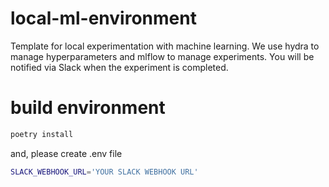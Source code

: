 # local-ml-environment

Template for local experimentation with machine learning.
We use hydra to manage hyperparameters and mlflow to manage experiments.
You will be notified via Slack when the experiment is completed.

# build environment

```bash
poetry install
```

and, please create .env file
```bash
SLACK_WEBHOOK_URL='YOUR SLACK WEBHOOK URL'
```
